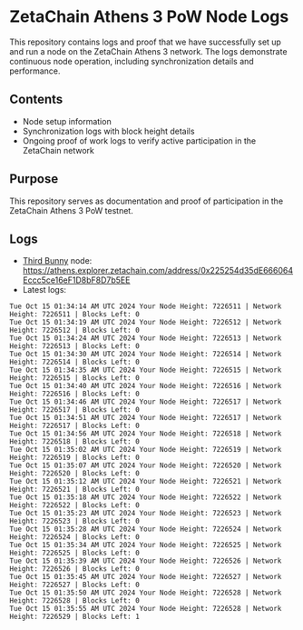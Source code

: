 # ZetaChain Athens 3 PoW Node Logs
This repository contains logs and proof that we have successfully set up and run a node on the ZetaChain Athens 3 network. The logs demonstrate continuous node operation, including synchronization details and performance.

## Contents
- Node setup information
- Synchronization logs with block height details
- Ongoing proof of work logs to verify active participation in the ZetaChain network

## Purpose
This repository serves as documentation and proof of participation in the ZetaChain Athens 3 PoW testnet.

## Logs

- [Third Bunny](https://thirdbunny.xyz/) node: https://athens.explorer.zetachain.com/address/0x225254d35dE666064Eccc5ce16eF1D8bF8D7b5EE
- Latest logs:
```
Tue Oct 15 01:34:14 AM UTC 2024 Your Node Height: 7226511 | Network Height: 7226511 | Blocks Left: 0
Tue Oct 15 01:34:19 AM UTC 2024 Your Node Height: 7226512 | Network Height: 7226512 | Blocks Left: 0
Tue Oct 15 01:34:24 AM UTC 2024 Your Node Height: 7226513 | Network Height: 7226513 | Blocks Left: 0
Tue Oct 15 01:34:30 AM UTC 2024 Your Node Height: 7226514 | Network Height: 7226514 | Blocks Left: 0
Tue Oct 15 01:34:35 AM UTC 2024 Your Node Height: 7226515 | Network Height: 7226515 | Blocks Left: 0
Tue Oct 15 01:34:40 AM UTC 2024 Your Node Height: 7226516 | Network Height: 7226516 | Blocks Left: 0
Tue Oct 15 01:34:46 AM UTC 2024 Your Node Height: 7226517 | Network Height: 7226517 | Blocks Left: 0
Tue Oct 15 01:34:51 AM UTC 2024 Your Node Height: 7226517 | Network Height: 7226517 | Blocks Left: 0
Tue Oct 15 01:34:56 AM UTC 2024 Your Node Height: 7226518 | Network Height: 7226518 | Blocks Left: 0
Tue Oct 15 01:35:02 AM UTC 2024 Your Node Height: 7226519 | Network Height: 7226519 | Blocks Left: 0
Tue Oct 15 01:35:07 AM UTC 2024 Your Node Height: 7226520 | Network Height: 7226520 | Blocks Left: 0
Tue Oct 15 01:35:12 AM UTC 2024 Your Node Height: 7226521 | Network Height: 7226521 | Blocks Left: 0
Tue Oct 15 01:35:18 AM UTC 2024 Your Node Height: 7226522 | Network Height: 7226522 | Blocks Left: 0
Tue Oct 15 01:35:23 AM UTC 2024 Your Node Height: 7226523 | Network Height: 7226523 | Blocks Left: 0
Tue Oct 15 01:35:28 AM UTC 2024 Your Node Height: 7226524 | Network Height: 7226524 | Blocks Left: 0
Tue Oct 15 01:35:34 AM UTC 2024 Your Node Height: 7226525 | Network Height: 7226525 | Blocks Left: 0
Tue Oct 15 01:35:39 AM UTC 2024 Your Node Height: 7226526 | Network Height: 7226526 | Blocks Left: 0
Tue Oct 15 01:35:45 AM UTC 2024 Your Node Height: 7226527 | Network Height: 7226527 | Blocks Left: 0
Tue Oct 15 01:35:50 AM UTC 2024 Your Node Height: 7226528 | Network Height: 7226528 | Blocks Left: 0
Tue Oct 15 01:35:55 AM UTC 2024 Your Node Height: 7226528 | Network Height: 7226529 | Blocks Left: 1
```
